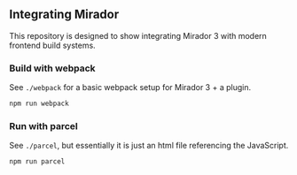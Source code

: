 ## Integrating Mirador

This repository is designed to show integrating Mirador 3 with modern frontend build systems.


### Build with webpack

See `./webpack` for a basic webpack setup for Mirador 3 + a plugin.

```sh
npm run webpack
```

### Run with parcel

See `./parcel`, but essentially it is just an html file referencing the JavaScript.

```sh
npm run parcel
```
